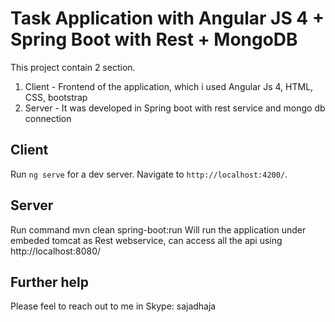 # Task Application with Angular JS 4 + Spring Boot with Rest + MongoDB

This project contain 2 section.

1. Client - Frontend of the application, which i used Angular Js 4, HTML, CSS, bootstrap
2. Server - It was developed in Spring boot with rest service and mongo db connection


## Client

Run `ng serve` for a dev server. Navigate to `http://localhost:4200/`.

## Server

Run command mvn clean spring-boot:run
Will run the application under embeded tomcat as Rest webservice, can access all the api using http://localhost:8080/

## Further help

Please feel to reach out to me in Skype: sajadhaja